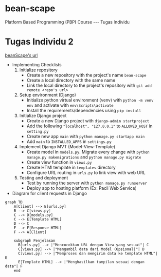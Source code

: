 # bean-scape
Platform Based Programming (PBP) Course --- Tugas Individu 

# Tugas Individu 2
[beanScape's url](rakabima-ghaniendra-beanscape.pbp.cs.ui.ac.id)
- Implementing Checklists
    1. Initialize repository
        * Create a new repository with the project's name `bean-scape`
        * Create a local directory with the same name
        * Link the local directory to the project's repository with `git add remote <repo's url>`
    2. Setup environment (Django)
        * Initialize python virtual environment (venv) with `python -m venv env` and activate with `env\Scripts\activate`
        * Install the requirements/dependencies using `pip install`
    3. Initialize Django project
        * Create a new Django project with `django-admin startproject`
        * Add the following `"localhost", "127.0.0.1"` to `ALLOWED_HOST` in `setting.py`
        * Create new app `main` with `python manage.py startapp main`
        * Add `main` to `INSTALLED_APPS` in `settings.py`
    4. Implement Django MVT (Model-View-Template)
        * Create model in `models.py`. Migrate every change with `python manage.py makemigrations` and `python manage.py migrate`
        * Create view function in `views.py`
        * Create HTMl template in `templates` directory
        * Configure URL routing in `urls.py` to link view with web URL
    5. Testing and deployment
        * Test by running the server with `python manage.py runserver`
        * Deploy app to hosting platform (Ex: Pacil Web Service)
- Diagram for client requests in Django
```mermaid
graph TD
    A[Client] --> B[urls.py]
    B --> C[views.py]
    C --> D[models.py]
    C --> E[Template HTML]
    D --> C
    E --> F[Response HTML]
    F --> A[Client]
    
    subgraph Penjelasan
      B[urls.py] --> |"Mencocokkan URL dengan View yang sesuai"| C
      C[views.py] --> |"Mengambil data dari Model (Opsional)"| D
      C[views.py] --> |"Memproses dan mengirim data ke template HTML"| E
      E[Template HTML] --> |"Menghasilkan tampilan sesuai dengan data"| F
    end
```